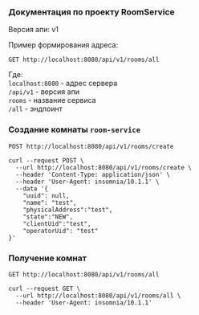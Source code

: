 ### Документация по проекту RoomService

Версия апи: v1

Пример формирования адреса: 

```http
GET http://localhost:8080/api/v1/rooms/all
```

Где: <br>
`localhost:8080` -  адрес сервера <br>
`/api/v1` - версия апи <br>
`rooms` - название сервиса <br>
`/all` - эндпоинт

### Создание комнаты `room-service`
```http
POST http://localhost:8080/api/v1/rooms/create
```

```curl
curl --request POST \
  --url http://localhost:8080/api/v1/rooms/create \
  --header 'Content-Type: application/json' \
  --header 'User-Agent: insomnia/10.1.1' \
  --data '{
	"uuid": null,
	"name": "test",
	"physicalAddress":"test",
	"state":"NEW",
	"clientUid":"test",
	"operatorUid": "test"
}'
```



### Получение комнат
```http
GET http://localhost:8080/api/v1/rooms/all
```

```
curl --request GET \
  --url http://localhost:8080/api/v1/rooms/all \
  --header 'User-Agent: insomnia/10.1.1'
```
